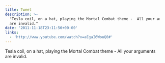```yaml
---
title: Tweet
description: >-
  "Tesla coil, on a hat, playing the Mortal Combat theme -  All your arguments
  are invalid."
date: '2011-11-18T23:11:56+00:00'
links:
  - 'http://www.youtube.com/watch?v=aEgaI6WouQ0#'
---
```

Tesla coil, on a hat, playing the Mortal Combat theme -  All your arguments are invalid.
